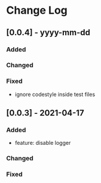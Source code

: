 
# Change Log

## [0.0.4] - yyyy-mm-dd

### Added

### Changed

### Fixed

- ignore codestyle inside test files

## [0.0.3] - 2021-04-17

### Added

- feature: disable logger

### Changed

### Fixed
